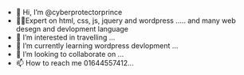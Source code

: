 - 👋 Hi, I’m @cyberprotectorprince
- 👨‍💻Expert on html, css, js, jquery and wordpress ..... and many web desegn and devlopment language
- 👀 I’m interested in travelling ...
- 🌱 I’m currently learning wordpress devlopment ...
- 💞️ I’m looking to collaborate on ...
- 📫 How to reach me 01644557412...

<!---
cyberprotectorprince/cyberprotectorprince is a ✨ special ✨ repository because its `README.md` (this file) appears on your GitHub profile.
You can click the Preview link to take a look at your changes.
--->
